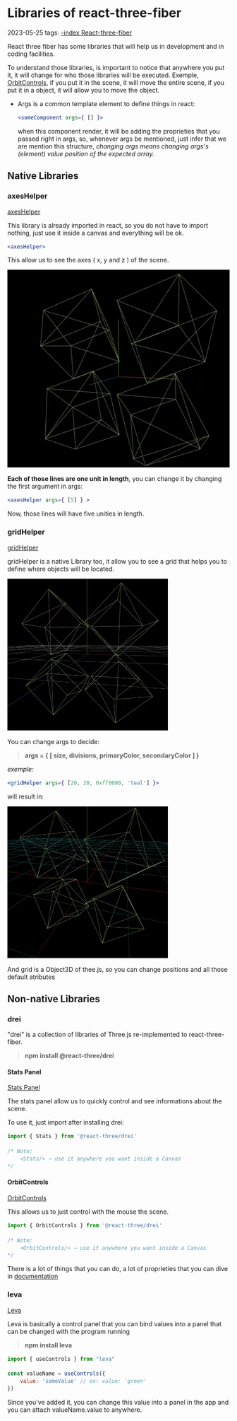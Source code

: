# Libraries of react-three-fiber
2023-05-25
tags: [-index React-three-fiber](-index%20React-three-fiber.md)

React three fiber has some libraries that will help us in development and in coding facilities.

To understand those libraries, is important to notice that anywhere you put it, it will change for who those libraries will be executed. Exemple, [OrbitControls](Libraries%20of%20react-three-fiber.md#OrbitControls), if you put it in the scene, it will move the entire scene, if you put it in a object, it will allow you to move the object.

* Args is a common template element to define things in react:
	~~~jsx
	<someComponent args={ [] }>
	~~~
	when this component render, it will be adding the proprieties that you passed right in args, so, whenever args be mentioned, just infer that we are mention this structure, *changing args means changing args's (element) value position of the expected array.*
	
## Native Libraries

### axesHelper
[axesHelper](https://sbcode.net/react-three-fiber/axes-helper/)

This library is already imported in react, so you do not have to import nothing, just use it inside a canvas and everything will be ok.

~~~jsx
<axesHelper>
~~~

This allow us to see the axes ( x, y and z ) of the scene.

![](img/Pasted%20image%2020230525092217.png)

**Each of those lines are one unit in length**, you can change it by changing the first argument in args:

~~~jsx
<axesHelper args={ [5] } >
~~~

Now, those lines will have five unities in length.

### gridHelper
[gridHelper](https://sbcode.net/react-three-fiber/grid-helper/)

gridHelper is a native Library too, it allow you to see a grid that helps you to define where objects will be located.

![](img/Pasted%20image%2020230525094233.png)

You can change args to decide:

> **args = { [ size, divisions, primaryColor, secondaryColor ] }**

*exemple:*
~~~jsx
<gridHelper args={ [20, 20, 0xff0000, 'teal'] }>
~~~

will result in:

![](img/Pasted%20image%2020230525095435.png)

And grid is a Object3D of thee.js, so you can change positions and all those default atributes

## Non-native Libraries

### drei

"drei" is a collection of libraries of Three.js re-implemented to react-three-fiber.

> **npm install @react-three/drei**

#### Stats Panel
[Stats Panel](https://sbcode.net/react-three-fiber/stats/)

The stats panel allow us to quickly control and see informations  about the scene.

To use it, just import after installing drei:

~~~jsx
import { Stats } from '@react-three/drei'

/* Note:
	<Stats/> → use it anywhere you want inside a Canvas
*/
~~~

#### OrbitControls
[OrbitControls](https://sbcode.net/react-three-fiber/orbit-controls/)

This allows us to just control with the mouse the scene.

~~~jsx
import { OrbitControls } from '@react-three/drei'

/* Note:
	<OrbitControls/> → use it anywhere you want inside a Canvas
*/
~~~

There is a lot of things that you can do, a lot of proprieties that you can dive in [documentation](https://threejs.org/docs/#examples/en/controls/OrbitControls) 




### leva
[Leva](https://sbcode.net/react-three-fiber/leva/)

Leva is basically a control panel that you can bind values into a panel that can be changed with the program running

> **npm install leva**

~~~jsx
import { useControls } from "leva"

const valueName = useControls({
	value: 'someValue' // ex: value: 'green'
})
~~~

Since you've added it, you can change this value into a panel in the app and you can attach valueName.value to anywhere. 